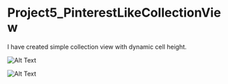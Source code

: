 # Project5_PinterestLikeCollectionView

I have created simple collection view with dynamic cell height. 


![Alt Text](images.githubusercontent.com/9490458/27097780-0e7b2174-5093-11e7-8925-51f55cf70aa8.png)

![Alt Text](images.githubusercontent.com/9490458/27097781-0ed738a6-5093-11e7-87ec-813ae7bf9848.png)
